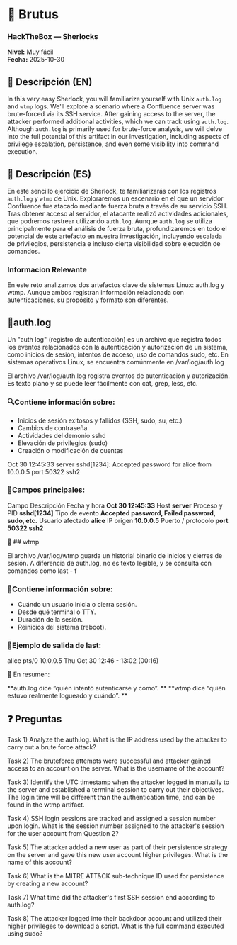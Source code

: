 # 📝 Brutus

### HackTheBox — Sherlocks

**Nivel:** Muy fácil  
**Fecha:** 2025-10-30


## 🔎 Descripción (EN)
In this very easy Sherlock, you will familiarize yourself with Unix `auth.log` and `wtmp` logs. We'll explore a scenario where a Confluence server was brute-forced via its SSH service. After gaining access to the server, the attacker performed additional activities, which we can track using `auth.log`. Although `auth.log` is primarily used for brute-force analysis, we will delve into the full potential of this artifact in our investigation, including aspects of privilege escalation, persistence, and even some visibility into command execution.


## 🔎 Descripción (ES)
En este sencillo ejercicio de Sherlock, te familiarizarás con los registros `auth.log` y `wtmp` de Unix. Exploraremos un escenario en el que un servidor Confluence fue atacado mediante fuerza bruta a través de su servicio SSH. Tras obtener acceso al servidor, el atacante realizó actividades adicionales, que podremos rastrear utilizando `auth.log`. Aunque `auth.log` se utiliza principalmente para el análisis de fuerza bruta, profundizaremos en todo el potencial de este artefacto en nuestra investigación, incluyendo escalada de privilegios, persistencia e incluso cierta visibilidad sobre ejecución de comandos.

### Informacion Relevante
En este reto analizamos dos artefactos clave de sistemas Linux: auth.log y wtmp.
Aunque ambos registran información relacionada con autenticaciones, su propósito y formato son diferentes.

## 📜auth.log
Un "auth log" (registro de autenticación) es un archivo que registra todos los eventos relacionados con la autenticación y autorización de un sistema, como inicios de sesión, intentos de acceso, uso de comandos sudo, etc. 
En sistemas operativos Linux, se encuentra comúnmente en /var/log/auth.log

El archivo /var/log/auth.log registra eventos de autenticación y autorización.
Es texto plano y se puede leer fácilmente con cat, grep, less, etc.

### 🔍Contiene información sobre:

- Inicios de sesión exitosos y fallidos (SSH, sudo, su, etc.)
- Cambios de contraseña
- Actividades del demonio sshd
- Elevación de privilegios (sudo)
- Creación o modificación de cuentas

Oct 30 12:45:33 server sshd[1234]: Accepted password for alice from 10.0.0.5 port 50322 ssh2

### 🧠Campos principales:
Campo	Descripción
Fecha y hora	**Oct 30 12:45:33**
Host	**server**
Proceso y PID	**sshd[1234]**
Tipo de evento	**Accepted password, Failed password, sudo, etc.**
Usuario afectado	**alice**
IP origen	**10.0.0.5**
Puerto / protocolo	**port 50322 ssh2**

📂 ## wtmp

El archivo /var/log/wtmp guarda un historial binario de inicios y cierres de sesión.
A diferencia de auth.log, no es texto legible, y se consulta con comandos como last - f

### 🧩Contiene información sobre:

- Cuándo un usuario inicia o cierra sesión.
- Desde qué terminal o TTY.
- Duración de la sesión.
- Reinicios del sistema (reboot).

### 🧠Ejemplo de salida de last:
alice   pts/0    10.0.0.5   Thu Oct 30 12:46 - 13:02  (00:16)

💬 En resumen:

**auth.log dice “quién intentó autenticarse y cómo”.
**
**wtmp dice “quién estuvo realmente logueado y cuándo”.
**

## ❓ Preguntas

Task 1) Analyze the auth.log. What is the IP address used by the attacker to carry out a brute force attack?

Task 2) The bruteforce attempts were successful and attacker gained access to an account on the server. What is the username of the account?

Task 3) Identify the UTC timestamp when the attacker logged in manually to the server and established a terminal session to carry out their objectives. The login time will be different than the authentication time, and can be found in the wtmp artifact.

Task 4) SSH login sessions are tracked and assigned a session number upon login. What is the session number assigned to the attacker's session for the user account from Question 2?

Task 5) The attacker added a new user as part of their persistence strategy on the server and gave this new user account higher privileges. What is the name of this account?

Task 6) What is the MITRE ATT&CK sub-technique ID used for persistence by creating a new account?

Task 7) What time did the attacker's first SSH session end according to auth.log?

Task 8) The attacker logged into their backdoor account and utilized their higher privileges to download a script. What is the full command executed using sudo?




<!-- y
## 📁 Artefactos relevantes
- `/var/log/auth.log` — Autenticación SSH, sudo, su, etc.  
- `/var/log/wtmp` — Registra logins/logouts (uso con `last`).  
- `~/.ssh/authorized_keys` — Posible persistencia vía clave SSH.  
- Otros logs (opcionales): `/var/log/syslog`, `~/.bash_history`.

 -->
